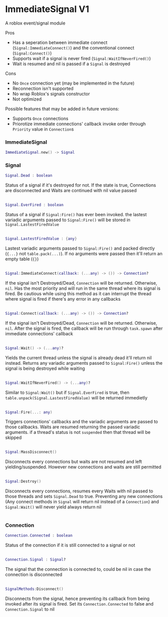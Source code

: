# ImmediateSignal V1
A roblox event/signal module

Pros
- Has a seperation between immediate connect (`Signal:ImmediateConnect()`) and the conventional connect (`Signal:Connect()`)
- Supports wait if a signal is never fired (`Signal:WaitIfNeverFired()`)
- Wait is resumed and nil is passed if a `Signal` is destroyed

Cons
- No `Once` connection yet (may be implemented in the future)
- Reconnection isn't supported
- No wrap Roblox's signals constructor
- Not optimized

Possible features that may be added in future versions:
- Supports `Once` connections
- Priorotize immediate connections' callback invoke order through `Priority` value in `Connection`s

### ImmediateSignal
```lua
ImmediateSignal.new() -> Signal
```
### Signal
```lua
Signal.Dead : boolean
```
Status of a signal if it's destroyed for not. If the state is true, Connections are disconnected and Waits are continued with nil value passed
<br/><br/>

```lua
Signal.EverFired : boolean
```
Status of a signal if `Signal:Fire()` has ever been invoked. the lastest variadic arguments passed to `Signal:Fire()` will be stored in `Signal.LastestFiredValue`
<br/><br/>

```lua
Signal.LastestFiredValue : {any}
```
Lastest variadic arguments passed to `Signal:Fire()` and packed directly (`{...}` not `table.pack(...)`).
If no arguments were passed then it'll return an empty table (`{}`)
<br/><br/>

```lua
Signal:ImmediateConnect(callback: (...any) -> ()) -> Connection?
```
If the signal isn't Destroyed/Dead, `Connection` will be returned. Otherwise, `nil`.
Has the most priority and will run in the same thread where its signal is fired.
Be cautious while using this method as it can interrupt the thread where signal is fired if there's any error in any callbacks
<br/><br/>

```lua
Signal:Connect(callback: (...any) -> ()) -> Connection?
```
If the signal isn't Destroyed/Dead, `Connection` will be returned. Otherwise, `nil`.
After the signal is fired, the callback will be run through `task.spawn` after immediate connections' callback
<br/><br/>

```lua
Signal:Wait() -> (...any)?
```
Yields the current thread unless the signal is already dead it'll return nil instead.
Returns any variadic arguments passed to `Signal:Fire()` unless the signal is being destroyed while waiting
<br/><br/>

```lua
Signal:WaitIfNeverFired() -> (...any)?
```
Similar to `Signal:Wait()` but if `Signal.EverFired` is true, then `table.unpack(Signal.LastestFiredValue)` will be returned immedietly
<br/><br/>

```lua
Signal:Fire(...: any)
```
Triggers connections' callbacks and the variadic arguments are passed to those callbacks.
Waits are resumed returning the passed variadic arguments. if a thread's status is not `suspended` then that thread will be skipped
<br/><br/>

```lua
Signal:MassDisconnect()
```
Disconnects every connections but waits are not resumed and left yielding/suspended.
However new connections and waits are still permitted
<br/><br/>

```lua
Signal:Destroy()
```
Disconnects every connections, resumes every Waits with nil passed to those threads and sets `Signal.Dead` to true.
Preventing any new connections (Any connect methods in `Signal` will return nil instead of a `Connection`) and `Signal:Wait()` will never yield always return nil
<br/><br/>

### Connection
```lua
Connection.Connected : boolean
```
Status of the connection if it is still connected to a signal or not
<br/><br/>

```lua
Connection.Signal : Signal?
```
The signal that the connection is connected to, could be nil in case the connection is disconnected
<br/><br/>

```lua
SignalMethods:Disconnect()
```
Disconnects from the signal, hence preventing its callback from being invoked after its signal is fired.
Set its `Connection.Connected` to false and `Connection.Signal` to nil
